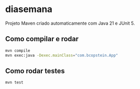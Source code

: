 # diasemana

Projeto Maven criado automaticamente com Java 21 e JUnit 5.

## Como compilar e rodar

```bash
mvn compile
mvn exec:java -Dexec.mainClass="com.bcopstein.App"
```

## Como rodar testes

```bash
mvn test
```

